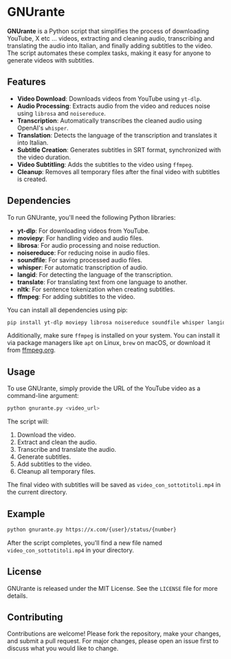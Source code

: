 # GNUrante

**GNUrante** is a Python script that simplifies the process of downloading YouTube, X etc ... videos, extracting and cleaning audio, transcribing and translating the audio into Italian, and finally adding subtitles to the video. The script automates these complex tasks, making it easy for anyone to generate videos with subtitles.

## Features

- **Video Download**: Downloads videos from YouTube using `yt-dlp`.
- **Audio Processing**: Extracts audio from the video and reduces noise using `librosa` and `noisereduce`.
- **Transcription**: Automatically transcribes the cleaned audio using OpenAI's `whisper`.
- **Translation**: Detects the language of the transcription and translates it into Italian.
- **Subtitle Creation**: Generates subtitles in SRT format, synchronized with the video duration.
- **Video Subtitling**: Adds the subtitles to the video using `ffmpeg`.
- **Cleanup**: Removes all temporary files after the final video with subtitles is created.

## Dependencies

To run GNUrante, you'll need the following Python libraries:

- **yt-dlp**: For downloading videos from YouTube.
- **moviepy**: For handling video and audio files.
- **librosa**: For audio processing and noise reduction.
- **noisereduce**: For reducing noise in audio files.
- **soundfile**: For saving processed audio files.
- **whisper**: For automatic transcription of audio.
- **langid**: For detecting the language of the transcription.
- **translate**: For translating text from one language to another.
- **nltk**: For sentence tokenization when creating subtitles.
- **ffmpeg**: For adding subtitles to the video.

You can install all dependencies using pip:

```bash
pip install yt-dlp moviepy librosa noisereduce soundfile whisper langid translate nltk ffmpeg-python
```

Additionally, make sure `ffmpeg` is installed on your system. You can install it via package managers like `apt` on Linux, `brew` on macOS, or download it from [ffmpeg.org](https://ffmpeg.org/download.html).

## Usage

To use GNUrante, simply provide the URL of the YouTube video as a command-line argument:

```bash
python gnurante.py <video_url>
```

The script will:

1. Download the video.
2. Extract and clean the audio.
3. Transcribe and translate the audio.
4. Generate subtitles.
5. Add subtitles to the video.
6. Cleanup all temporary files.

The final video with subtitles will be saved as `video_con_sottotitoli.mp4` in the current directory.

## Example

```bash
python gnurante.py https://x.com/{user}/status/{number}
```

After the script completes, you'll find a new file named `video_con_sottotitoli.mp4` in your directory.

## License

GNUrante is released under the MIT License. See the `LICENSE` file for more details.

## Contributing

Contributions are welcome! Please fork the repository, make your changes, and submit a pull request. For major changes, please open an issue first to discuss what you would like to change.
